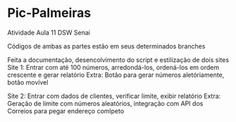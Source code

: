 # Pic-Palmeiras
Atividade Aula 11 DSW Senai

Códigos de ambas as partes estão em seus determinados branches

Feita a documentação, desencolvimento do script e estilização de dois sites
Site 1: Entrar com até 100 números, arredondá-los, ordená-los em ordem crescente e gerar relatório
Extra: Botão para gerar números aletóriamente, botão movível

Site 2: Entrar com dados de clientes, verificar limite, exibir relatório
Extra: Geração de limite com números aleatórios, integração com API dos Correios para pegar endereço comlpeto
